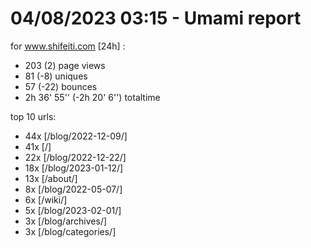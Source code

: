 # 04/08/2023 03:15 - Umami report
for www.shifeiti.com [24h] :

 - 203 (2) page views
 - 81 (-8) uniques
 - 57 (-22) bounces
 - 2h 36' 55'' (-2h 20' 6'') totaltime


top 10 urls:
 - 44x [/blog/2022-12-09/]
 - 41x [/]
 - 22x [/blog/2022-12-22/]
 - 18x [/blog/2023-01-12/]
 - 13x [/about/]
 - 8x [/blog/2022-05-07/]
 - 6x [/wiki/]
 - 5x [/blog/2023-02-01/]
 - 3x [/blog/archives/]
 - 3x [/blog/categories/]


